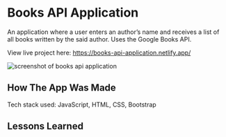 # Books API Application
An application where a user enters an author’s name and receives a list of all books written by the said author. Uses the Google Books API. 

View live project here: https://books-api-application.netlify.app/

![screenshot of books api application](https://i.ibb.co/5Yh35d1/books-api-app.png)


## How The App Was Made
Tech stack used: JavaScript, HTML, CSS, Bootstrap

## Lessons Learned
